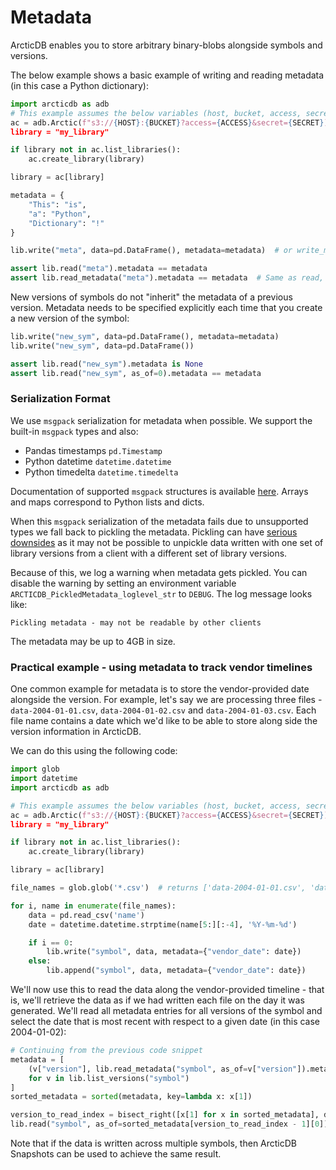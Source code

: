 # Metadata

ArcticDB enables you to store arbitrary binary-blobs alongside symbols and versions.

The below example shows a basic example of writing and reading metadata (in this case a Python dictionary):

```python
import arcticdb as adb
# This example assumes the below variables (host, bucket, access, secret) are validly set
ac = adb.Arctic(f"s3://{HOST}:{BUCKET}?access={ACCESS}&secret={SECRET})
library = "my_library"

if library not in ac.list_libraries():
    ac.create_library(library)

library = ac[library]

metadata = {
    "This": "is",
    "a": "Python",
    "Dictionary": "!"
}

lib.write("meta", data=pd.DataFrame(), metadata=metadata)  # or write_metadata can be used - will still create a new version, but doesn't require `data` to be passed in

assert lib.read("meta").metadata == metadata
assert lib.read_metadata("meta").metadata == metadata  # Same as read, but doesn't return data from storage
```

New versions of symbols do not "inherit" the metadata of a previous version. Metadata needs to be specified explicitly
each time that you create a new version of the symbol:

```python
lib.write("new_sym", data=pd.DataFrame(), metadata=metadata)
lib.write("new_sym", data=pd.DataFrame())

assert lib.read("new_sym").metadata is None
assert lib.read("new_sym", as_of=0).metadata == metadata
```

### Serialization Format

We use `msgpack` serialization for metadata when possible. We support the built-in `msgpack` types and also:

- Pandas timestamps `pd.Timestamp`
- Python datetime `datetime.datetime`
- Python timedelta `datetime.timedelta`

Documentation of supported `msgpack` structures is available [here](https://github.com/msgpack/msgpack/blob/master/spec.md).
Arrays and maps correspond to Python lists and dicts.

When this `msgpack` serialization of the metadata fails due to unsupported types we fall back to pickling the metadata.
Pickling can have [serious downsides](https://nedbatchelder.com/blog/202006/pickles_nine_flaws.html) as it may not be possible to
unpickle data written with one set of library versions from a client with a different set of library versions.

Because of this, we log a warning when metadata gets pickled. You can disable the warning by setting an environment
variable `ARCTICDB_PickledMetadata_loglevel_str` to `DEBUG`. The log message looks like:

```
Pickling metadata - may not be readable by other clients
```

The metadata may be up to 4GB in size.

### Practical example - using metadata to track vendor timelines

One common example for metadata is to store the vendor-provided date alongside the version. For example, let's say we are processing three files - `data-2004-01-01.csv`, `data-2004-01-02.csv` and `data-2004-01-03.csv`. Each file name contains a date which we'd like to be able to store along side the version information in ArcticDB.

We can do this using the following code:

```python
import glob
import datetime
import arcticdb as adb

# This example assumes the below variables (host, bucket, access, secret) are validly set
ac = adb.Arctic(f"s3://{HOST}:{BUCKET}?access={ACCESS}&secret={SECRET})
library = "my_library"

if library not in ac.list_libraries():
    ac.create_library(library)

library = ac[library]

file_names = glob.glob('*.csv')  # returns ['data-2004-01-01.csv', 'data-2004-01-02.csv', 'data-2004-01-03.csv']

for i, name in enumerate(file_names):
    data = pd.read_csv('name')
    date = datetime.datetime.strptime(name[5:][:-4], '%Y-%m-%d')

    if i == 0:
        lib.write("symbol", data, metadata={"vendor_date": date})
    else:
        lib.append("symbol", data, metadata={"vendor_date": date})
```

We'll now use this to read the data along the vendor-provided timeline - that is, we'll retrieve the data as if we had written each file on the day it was generated. We'll read all metadata entries for all versions of the symbol and select the date that is most recent with respect to a given date (in this case 2004-01-02):

```python
# Continuing from the previous code snippet
metadata = [
    (v["version"], lib.read_metadata("symbol", as_of=v["version"]).metadata.get("vendor_date"))
    for v in lib.list_versions("symbol")
]
sorted_metadata = sorted(metadata, key=lambda x: x[1])

version_to_read_index = bisect_right([x[1] for x in sorted_metadata], datetime.datetime(2004, 1, 2))
lib.read("symbol", as_of=sorted_metadata[version_to_read_index - 1][0])
```

Note that if the data is written across multiple symbols, then ArcticDB Snapshots can be used to achieve the same result. 
